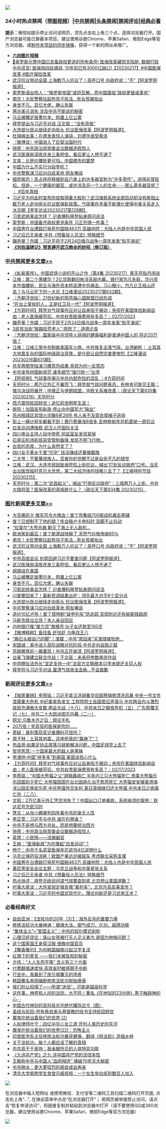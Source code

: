 ![](https://raw.githubusercontent.com/jsvpn/jsproxy/dev/64photo/fqnews-qr.jpg)

<div id="tt">
<h3>24小时热点禁闻（<a href="https://aaa.v2dns.tk/?QAjUl=BgRp5UNKRn&T5Vk=fPVH&Q59Ab=WxGE" target="_blank">带图视频</a>）|<a href="#%E4%B8%AD%E5%85%B1%E7%A6%81%E9%97%BB%E6%9B%B4%E5%A4%9A%E6%96%87%E7%AB%A0">中共禁闻</a>|<a href="#%E5%9B%BE%E7%89%87%E6%96%B0%E9%97%BB%E6%9B%B4%E5%A4%9A%E6%96%87%E7%AB%A0">头条禁闻</a>|<a href="#%E6%96%B0%E9%97%BB%E8%AF%84%E8%AE%BA%E6%9B%B4%E5%A4%9A%E6%96%87%E7%AB%A0">禁闻评论|<a href="#%E5%BF%85%E7%9C%8B%E7%BB%8F%E5%85%B8%E5%A5%BD%E6%96%87">经典必看</a></h3>
<div><b>提示：</b>微信如提示停止访问该网页，须先点击右上角三个点，选择浏览器打开。国产浏览器可能已屏蔽本项目，建议使用谷歌Chrome、苹果Safari、微软Edge等官方浏览器。或<a href="%E5%88%B6%E4%BD%9Cgit%E7%A6%81%E9%97%BB%E9%95%9C%E5%83%8F.md">制作本项目的同步镜像</a>，获得一个新的网址来推广。</div>
<ul>
<li><b><a href="http://d2.v2rss.gq/64.mp4" target="_blank">六四图片视频</a></b></li>
<li><a href="/sohnews/20230217/1849985.md">🧨索罗斯示警中国已具备政权更迭的所有条件! 医保改革藏惊天陷阱, 数据打脸中共谎言! 医保局四处搞钱, 10年前已有3000亿缺口!【20230217】#中国医保改革 #医疗保险改革</a></li>
<li><a href="/topimagenews/20230218/1850305.md">武汉抗议带动全国 上海数万人抗议了！高呼口号 向政府说：“不”【阿波罗网报道】</a></li>
<li><a href="/headline/20230217/1850065.md">索罗斯语出惊人：“俄罗斯帝国”或将瓦解，而中国面临“政权更替或革命”</a></li>
<li><a href="/topimagenews/20230218/1850324.md">南京！大批警察拉起布帘子执法…有女孩被抬出</a></li>
<li><a href="/topimagenews/20230218/1850163.md">身世不凡，百亿大佬，确认失联</a></li>
<li><a href="/baitai/20230217/1850036.md">两兆美元消失 涉及中共不能说的秘密</a></li>
<li><a href="/topimagenews/20230218/1850220.md">马云被曝定居墨尔本，购置上亿公寓</a></li>
<li><a href="/ssgc/20230218/1850130.md">拜登提出与习近平对话 汪文斌：“没有资格”</a></li>
<li><a href="/topimagenews/20230217/1849998.md">大连部分民众继续走向街头 抗议医保改革【阿波罗网报道】</a></li>
<li><a href="/yule/20230218/1850224.md">杜琪峰出事！在德发表惊人演讲，刘德华或受牵连</a></li>
<li><a href="/ssgc/20230218/1850241.md">〖微博谈〗中国进入了巨婴治国时代</a></li>
<li><a href="/comments/20230218/1850200.md">钟原：中共政治局常委会议数据造假惊人</a></li>
<li><a href="/topimagenews/20230218/1850271.md">武汉医保局深夜连发三条短信，看后更让人想不通了</a></li>
<li><a href="/sohnews/20230217/1849981.md">文睿：比房价腰斩更可怕，中国楼市的噩梦</a></li>
<li><a href="/lifebaike/20230217/1850003.md">中国为什么不实行分段登机？</a></li>
<li><a href="/topimagenews/20230217/1849986.md">中共警察演习应对白纸革命 网友嘲讽</a></li>
<li><a href="/sohnews/20230218/1850134.md">细思极恐！高占祥将移植到自己身上的许多器官称为“许多零件”，讲得非常轻松。但是，一个健康的器官，或许涉及另一个人的生命⋯⋯那么需多器官呢？｜ #百年真相</a></li>
<li><a href="/sohnews/20230217/1850018.md">习近平为何此时宣布防疫取得重大胜利？武汉维稳系统全部启动却没有能阻止数万老人走向街头抗议医保新政策。气球事件矛盾不断激化使得中美关系走入冰冻期【李军访谈20230217第128期】</a></li>
<li><a href="/topimagenews/20230218/1850148.md">习若武统美会怎样？ 记者爆料拜登贴身顾问说法</a></li>
<li><a href="/baitai/20230218/1850205.md">索罗斯：中国备齐政权更迭条件 习正恐惧一件事？</a></li>
<li><a href="/comments/20230218/1850152.md">中国男在台遭路灯电死判国赔463万 高雄地院：大陆人也是中华民国人民</a></li>
<li><a href="/comments/20230218/1850140.md">习之后已无来者 中共《预备役人员法》特殊细节</a></li>
<li><a href="/cbnews/20230218/1850107.md">蹭声量？外媒：习近平将于2月24日俄乌战争一周年发表“和平演说”</a></li>
<li><b><a href="/comments/20200207/1272816.md" target="_blank">《刘伯温碑记》预言避开武汉肺炎的妙招（修订版）</a></b></li>
</ul>
</div>

<div class="catlist">
<h3><a href="/cbnews/" target="_blank">中共禁闻</a><span><a href="/cbnews/" target="_blank" rel="nofollow">更多文章>></a></span></h3>
<ul>
<li><a href="/cbnews/20230218/1850249.md" target="_blank">《虬髯客传》，中国武侠小说的开山之作（第4集 20230217）章天亮指月闲谈</a></li>
<li><a href="/cbnews/20230218/1850369.md" target="_blank">江峰：第二个萧建华？2亿贷款翻旧帐涉高层内幕，银行家包凡失联，华兴资本市值腰斩，民企与海外资本桥梁遭中共痛击。习心眼小，包凡比王岐山还高？与马云犯下同一大忌【江峰漫谈20230217第632期】</a></li>
<li><a href="/cbnews/20230218/1850362.md" target="_blank">〖兲朝浮世绘〗21世纪新的邪恶轴心国联盟已经形成</a></li>
<li><a href="/cbnews/20230218/1850272.md" target="_blank">&#8220;在台上掌权的人，正是红卫兵一代&#8221;【阿波罗网报道】</a></li>
<li><a href="/comments/20230218/1850260.md" target="_blank">【方菲时间】拜登对气球事件应对让自身陷于被动；央视在美国体验新闻自由；老人医保被苛扣，中共权贵医保费用有多高？｜02/17/2023</a></li>
<li><a href="/cbnews/20230218/1850107.md" target="_blank">蹭声量？外媒：习近平将于2月24日俄乌战争一周年发表“和平演说”</a></li>
<li><a href="/cbnews/20230217/1849999.md" target="_blank">3屁孩当街“狠踹拾荒老人” 网怒了：道德沦丧</a></li>
<li><a href="/cbnews/20230217/1849899.md" target="_blank">〖兲朝浮世绘〗国家级中共领导人获得的健康福利是普通中国人的 将近20万 倍？</a></li>
<li><a href="/cbnews/20230217/1849895.md" target="_blank">江峰：江峰三笑中共制裁美国军火商，中共报复击落气球，台湾躺枪； 土耳其大地震复杂的国际地缘政治背景，是什麽让自然灾害更惨烈【江峰漫谈20230216第631期】</a></li>
<li><a href="/cbnews/20230217/1849859.md" target="_blank">共军两栖登陆演习爆意外结果 央视为何一反常态</a></li>
<li><a href="/cbnews/20230217/1849857.md" target="_blank">中共发布地图新规范 诸多细节“强行统一”台湾</a></li>
<li><a href="/comments/20230217/1849823.md" target="_blank">【短视频】气球事件揭示中共内部危险的混乱 ｜#方菲时间</a></li>
<li><a href="/cbnews/20230217/1849821.md" target="_blank">天亮时分：两万亿外汇不翼而飞；拜登就气球问题表态，布林肯可能见王毅；俄乌决战将展开；中俄正与伊朗结盟，中欧关系难改善；（政论天下第935集 20230216）天亮时分</a></li>
<li><a href="/comments/20230217/1849757.md" target="_blank">西方震惊轮回转世！追忆前世明星生涯！</a></li>
<li><a href="/cbnews/20230217/1849707.md" target="_blank">脱钩！加国宣布新政 停止向中国军方“输血”</a></li>
<li><a href="/cbnews/20230217/1849657.md" target="_blank">苏州相城区宾馆火灾酿6死28伤 有人来不及穿衣爬梯子逃命</a></li>
<li><a href="/cbnews/20230217/1849656.md" target="_blank">街上一辆计程车都看不到！靠行费暴涨6倍多 吉林桦甸市司机罢驶一周抗议</a></li>
<li><a href="/cbnews/20230216/1849621.md" target="_blank">白发运动遭维稳 武汉人吁国际关注</a></li>
<li><a href="/cbnews/20230216/1849603.md" target="_blank">四川电台主持人狱中惨死 同监室友发信哀悼</a></li>
<li><a href="/cbnews/20230216/1849542.md" target="_blank">石家庄机场航班突受管制备降 发现不明飞行物…</a></li>
<li><a href="/cbnews/20230216/1849530.md" target="_blank">白宫的态度，为什么突然变了？</a></li>
<li><a href="/cbnews/20230216/1849529.md" target="_blank">四川女子离乡千里“代孕” 钱没赚成还要被截肢</a></li>
<li><a href="/comments/20230216/1841973.md" target="_blank">二大爷：不要蔑视族人，否者你的觉醒不过是自命不凡的错觉</a></li>
<li><a href="/cbnews/20230216/1849387.md" target="_blank">江峰：武汉、大连市民因医保苛扣上街抗议，喊出‘打到反动政府“口号。当天出台医改临时意见大忽悠，第二大经济体的钱哪儿去了？【江峰特别节目20230215】</a></li>
<li><a href="/cbnews/20230216/1849370.md" target="_blank">天亮时分：第二次“武昌起义”，喊出“打倒反动政府”；三城两万人上街，中共大限将至？医保改革的真相是什么？（政论天下第934集 20230215）</a></li>

</ul>
</div>
<div class="catlist">
<h3><a href="/topimagenews/" target="_blank">图片新闻</a><span><a href="/topimagenews/" target="_blank" rel="nofollow">更多文章>></a></span></h3>
<ul>
<li><a href="/topimagenews/20230218/1850424.md" target="_blank">大空袭前夕 俄军司令大换血！普丁传集结700架战机袭击基辅</a></li>
<li><a href="/topimagenews/20230218/1850423.md" target="_blank">普丁已控制不了他的腿？传会晤卢卡申科时 双脚不止抖动</a></li>
<li><a href="/topimagenews/20230218/1850387.md" target="_blank">“拉婓尔”大秀杀器 剿灭了海上无人敌机…</a></li>
<li><a href="/topimagenews/20230218/1850375.md" target="_blank">欧洲笑到最后！普丁能源战快输了 天然气价格惨崩85％</a></li>
<li><a href="/topimagenews/20230218/1850324.md" target="_blank">南京！大批警察拉起布帘子执法…有女孩被抬出</a></li>
<li><a href="/topimagenews/20230218/1850305.md" target="_blank">武汉抗议带动全国 上海数万人抗议了！高呼口号 向政府说：“不”【阿波罗网报道】</a></li>
<li><a href="/topimagenews/20230218/1850284.md" target="_blank">中共高层会议 刻意回避习近平要害问题【阿波罗网报道】</a></li>
<li><a href="/topimagenews/20230218/1850271.md" target="_blank">武汉医保局深夜连发三条短信，看后更让人想不通了</a></li>
<li><a href="/topimagenews/20230218/1850270.md" target="_blank">胡锡进在美国</a></li>
<li><a href="/topimagenews/20230218/1850220.md" target="_blank">马云被曝定居墨尔本，购置上亿公寓</a></li>
<li><a href="/topimagenews/20230218/1850163.md" target="_blank">身世不凡，百亿大佬，确认失联</a></li>
<li><a href="/topimagenews/20230218/1850148.md" target="_blank">习若武统美会怎样？ 记者爆料拜登贴身顾问说法</a></li>
<li><a href="/topimagenews/20230218/1850106.md" target="_blank">川普要回来了！最新民调结果出炉：领先最大对手6个百分点</a></li>
<li><a href="/topimagenews/20230217/1849998.md" target="_blank">大连部分民众继续走向街头 抗议医保改革【阿波罗网报道】</a></li>
<li><a href="/topimagenews/20230217/1849986.md" target="_blank">中共警察演习应对白纸革命 网友嘲讽</a></li>
<li><a href="/topimagenews/20230217/1849983.md" target="_blank">造价10亿卢布！普丁搭特制“装甲列车”防追踪 官邸附近还有秘密铁路网</a></li>
<li><a href="/topimagenews/20230217/1849975.md" target="_blank">马斯克政治立场？本人亲自回应</a></li>
<li><a href="/topimagenews/20230217/1849890.md" target="_blank">内地银行推“接力贷”救楼市 伙子女还款至100岁</a></li>
<li><a href="/topimagenews/20230217/1849889.md" target="_blank">【微博精粹】鱼找鱼 虾找虾 乌龟找王八</a></li>
<li><a href="/topimagenews/20230217/1849879.md" target="_blank">“搬石头砸自己的脚”！澳媒：中共“爬回来”买澳煤被拒绝…</a></li>
<li><a href="/topimagenews/20230217/1849839.md" target="_blank">宋国诚：美中进入高阶战略对抗阶段 中共走向自毁之路</a></li>
<li><a href="/topimagenews/20230217/1849822.md" target="_blank">苏联解体前一幕重现！中共正在崩溃【阿波罗网报道】</a></li>
<li><a href="/topimagenews/20230217/1849758.md" target="_blank">台美飞弹建立联合作战！于北辰：未来将参数串连作战</a></li>
<li><a href="/topimagenews/20230217/1849738.md" target="_blank">中共瞎扯法外长“坚定支持一中”法官方文稿根本只字未提还关切人权</a></li>
<li><a href="/topimagenews/20230217/1849696.md" target="_blank">拜登将与习近平对话 厘清气球来龙去脉…不会致歉</a></li>

</ul>
</div>
<div class="catlist">
<h3><a href="/comments/" target="_blank">新闻评论</a><span><a href="/comments/" target="_blank" rel="nofollow">更多文章>></a></span></h3>
<ul>
<li><a href="/comments/20230218/1850390.md" target="_blank">【独家重磅】李燕铭：习近平拿汪洋胡春华旧部祭旗掀清洗风暴 中央一号文件泄露重大危机 中纪委紧急发文 工程院院士岳国君应声落马 中共两会内斗激烈政局充满极大变数 两会大战（十八） 中共末日之粮食危机（五） 广东帮覆灭记（七） 中共二十大团派团灭内幕（二一）</a></li>
<li><a href="/comments/20230218/1850368.md" target="_blank">网文:乌鲁木齐之后：舆论手札</a></li>
<li><a href="/comments/20230218/1850364.md" target="_blank">20万倍！党高官的医保是您的……</a></li>
<li><a href="/comments/20230218/1850341.md" target="_blank">质疑：普利策获奖记者爆料可信吗？</a></li>
<li><a href="/comments/20230218/1850328.md" target="_blank">周子林：土耳其地震，这座桥真的“赢麻了”？</a></li>
<li><a href="/comments/20230218/1850327.md" target="_blank">热血哥:如果足协主席落马就能解决问题，中国足球早上去了</a></li>
<li><a href="/comments/20230218/1850326.md" target="_blank">哲学思意:一个国家最大的敌人是愚昧</a></li>
<li><a href="/comments/20230218/1850325.md" target="_blank">李濠仲:中国“拼多多”到美国 美国该担心什么</a></li>
<li><a href="/comments/20230218/1850260.md" target="_blank">【方菲时间】拜登对气球事件应对让自身陷于被动；央视在美国体验新闻自由；老人医保被苛扣，中共权贵医保费用有多高？｜02/17/2023</a></li>
<li><a href="/comments/20230218/1850258.md" target="_blank">李燕铭：“中国大熊猫之父”胡锦矗病亡 半年内三只大熊猫死亡 旅美大熊猫乐乐回国前夕死亡 大熊猫团团在台北因病久治不愈而死亡 大熊猫安安被香港海洋公园实施安乐死 中共熊猫外交失利 美日英相继归还大熊猫 中共末日之病毒亡共（二八）</a></li>
<li><a href="/comments/20230218/1850232.md" target="_blank">文昭：2万亿美元外汇凭空消失了？中国出口订单暴跌，系统崩溃的案例：铁达尼号怎麽沉的</a></li>
<li><a href="/comments/20230218/1850213.md" target="_blank">慧文：从张小娜被判四年看中共的毫无人性</a></li>
<li><a href="/comments/20230218/1850212.md" target="_blank">李正宽：习近平与中共 谁在利用谁？</a></li>
<li><a href="/comments/20230218/1850211.md" target="_blank">中共不是想与西方共处，而是想要统治西方</a></li>
<li><a href="/comments/20230218/1850200.md" target="_blank">钟原：中共政治局常委会议数据造假惊人</a></li>
<li><a href="/comments/20230218/1850199.md" target="_blank">英慧：小民殇——活摘器官</a></li>
<li><a href="/comments/20230218/1850198.md" target="_blank">王赫：“医保新政”为何激起“白发运动”？</a></li>
<li><a href="/comments/20230218/1850197.md" target="_blank">杨宁：中共千名高官医保年花逾164亿说明什么</a></li>
<li><a href="/comments/20230218/1850162.md" target="_blank">乌克兰弹药狂消耗！欧盟产量远远被超车 考虑聨合采购支援</a></li>
<li><a href="/comments/20230218/1850152.md" target="_blank">中国男在台遭路灯电死判国赔463万 高雄地院：大陆人也是中华民国人民</a></li>
<li><a href="/comments/20230218/1850151.md" target="_blank">慕尼黑安全会议主题：乌克兰战争和中美紧张关系</a></li>
<li><a href="/comments/20230218/1850140.md" target="_blank">习之后已无来者 中共《预备役人员法》特殊细节</a></li>
<li><a href="/comments/20230218/1850098.md" target="_blank">热点快评：拜登总统说间谍气球要查到底 北京想让美国道歉？</a></li>
<li><a href="/comments/20230218/1850097.md" target="_blank">时事大家谈：大外宣锁定俄亥俄“毒列车”，北京升高反美宣传？</a></li>
<li><a href="/comments/20230218/1850096.md" target="_blank">时事大家谈：习近平的中国式现代化，理论创新还是习式帝王术？</a></li>

</ul>
</div>

<div class="catlist">
<h3>必看经典好文</h3>
<ul>
<li><a href="/comments/20190806/1168435.md" target="_blank">自由亚洲：【法轮功的20年（3）】：海外反共的重要力量</a></li>
<li><a href="/comments/20191203/1234383.md" target="_blank">修炼法轮功大展神通：摄魂大法、御气成刀、化功、超感功能</a></li>
<li><a href="/comments/20201007/1409565.md" target="_blank">“集体主义”+“爱国主义”：中共的奴化模式剖析</a></li>
<li><a href="/comments/20220614/1745276.md" target="_blank">心理汉奸谬论：唐山女孩被打无人见义勇为 是因为种族问题？</a></li>
<li><a href="/bannedvideo/20220606/1742248.md" target="_blank">这个国家国王身穿汉服 很像中国官员</a></li>
<li><a href="/bannedvideo/20210301/1495767.md" target="_blank">【馨香雅句】为何韩国越南兴起汉字复活</a></li>
<li><a href="/comments/20221219/1825441.md" target="_blank">红旗下的誓言 ——我们未被告知的秘密</a></li>
<li><a href="/comments/20200720/1363377.md" target="_blank">方伟：“人人生而平等” 含义有三个方面</a></li>
<li><a href="/comments/20210630/1485911.md" target="_blank">付费翻墙速度快 高效省时敏感期不中断</a></li>
<li><a href="/comments/20201015/1414242.md" target="_blank">打坐中，我看到了庞贝城覆灭的场景</a></li>
<li><a href="/comments/20210805/1600200.md" target="_blank">韩国著名电视编剧修炼法轮功脱胎换骨</a></li>
<li><a href="/sohnews/20161029/607205.md" target="_blank">我们的认知塌了——所谓“迷信”，可能是超级科学</a></li>
<li><a href="/comments/20220722/1761738.md" target="_blank">这件事，神界和人间的法则，大不同！著名《在地狱的23分钟》男子触碰神的心⋯</a></li>
<li><a href="/comments/20220403/1714124.md" target="_blank">中国古代神剑的高科技光华绝代耀烁古今（图）</a></li>
<li><a href="/comments/20220503/1727836.md" target="_blank">圣经与轮回-所有希伯来与基督教的经书支持轮回转世</a></li>
<li><a href="/topimagenews/20180520/944940.md" target="_blank">魔鬼在统治着我们的世界 (2)</a></li>
<li><a href="/bannedvideo/20220806/1768296.md" target="_blank">人权律师叶宁：四亿中华儿女三退 开创人类历史的先河</a></li>
<li><a href="/comments/20180804/981524.md" target="_blank">魔鬼在统治着我们的世界(22)：恐怖主义</a></li>
<li><a href="/comments/20220416/1720335.md" target="_blank">印度医学系主任修炼法轮功重获健康、翻译《转法轮》造福乡梓</a></li>
<li><a href="/topimagenews/20161125/619230.md" target="_blank">关于法轮功，每个人都应该了解的真相</a></li>
<li><a href="/cnnews/20221111/1809674.md" target="_blank">中共高干千家驹：我亲眼所见的人体特异功能</a></li>
<li><a href="/bookonline/20131116/201045.md" target="_blank">《九评共产党》之九 评中国共产党的流氓本性</a></li>
<li><a href="/cbnews/20200730/1371580.md" target="_blank">王毅称中共与中国人“血肉相连” 捅破70年天大秘密</a></li>
<li><a href="/comments/20200211/1275071.md" target="_blank">中共肺炎：更大更猛烈的瘟疫或会再来</a></li>
<li><a href="/comments/20221213/1822868.md" target="_blank">清华大学紫荆学生食堂示威视频：一个女生举白纸到数百人加入</a></li>

</ul>
</div>

![](https://raw.githubusercontent.com/jsvpn/jsproxy/dev/64photo/fqnews-qr.jpg)

在浏览器中输入短网址 或使用微信、支付宝等二维码工具扫描二维码打开页面, 点击右上角"...", 在弹出菜单中点击“在浏览器打开”； 若网页被举报禁止访问，请点击“恢复申请访问”，将链接复制并粘贴到浏览器中打开（请不要使用QQ或360浏览器，建议使用谷歌Chrome、苹果Safari、微软Edge等官方浏览器）

![](https://raw.githubusercontent.com/jsvpn/jsproxy/dev/64photo/wx.jpg)